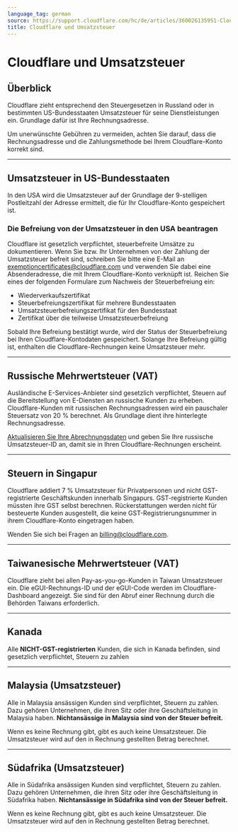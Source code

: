 ```yaml
---
language_tag: german
source: https://support.cloudflare.com/hc/de/articles/360026135951-Cloudflare-und-Umsatzsteuer
title: Cloudflare und Umsatzsteuer 
---
```


# Cloudflare und Umsatzsteuer 



## Überblick

Cloudflare zieht entsprechend den Steuergesetzen in Russland oder in bestimmten US-Bundesstaaten Umsatzsteuer für seine Dienstleistungen ein. Grundlage dafür ist Ihre Rechnungsadresse. 

Um unerwünschte Gebühren zu vermeiden, achten Sie darauf, dass die Rechnungsadresse und die Zahlungsmethode bei Ihrem Cloudflare-Konto korrekt sind.

___

## Umsatzsteuer in US-Bundesstaaten

In den USA wird die Umsatzsteuer auf der Grundlage der 9-stelligen Postleitzahl der Adresse ermittelt, die für Ihr Cloudflare-Konto gespeichert ist.

### Die Befreiung von der Umsatzsteuer in den USA beantragen

Cloudflare ist gesetzlich verpflichtet, steuerbefreite Umsätze zu dokumentieren. Wenn Sie bzw. Ihr Unternehmen von der Zahlung der Umsatzsteuer befreit sind, schreiben Sie bitte eine E-Mail an exemptioncertificates@cloudflare.com und verwenden Sie dabei eine Absenderadresse, die mit Ihrem Cloudflare-Konto verknüpft ist. Reichen Sie eines der folgenden Formulare zum Nachweis der Steuerbefreiung ein:

-   Wiederverkaufszertifikat
-   Steuerbefreiungszertifikat für mehrere Bundesstaaten
-   Umsatzsteuerbefreiungszertifikat für den Bundesstaat
-   Zertifikat über die teilweise Umsatzsteuerbefreiung

Sobald Ihre Befreiung bestätigt wurde, wird der Status der Steuerbefreiung bei Ihren Cloudflare-Kontodaten gespeichert. Solange Ihre Befreiung gültig ist, enthalten die Cloudflare-Rechnungen keine Umsatzsteuer mehr. 

___

## Russische Mehrwertsteuer (VAT)

Ausländische E-Services-Anbieter sind gesetzlich verpflichtet, Steuern auf die Bereitstellung von E-Diensten an russische Kunden zu erheben. Cloudflare-Kunden mit russischen Rechnungsadressen wird ein pauschaler Steuersatz von 20 % berechnet. Als Grundlage dient ihre hinterlegte Rechnungsadresse.

[Aktualisieren Sie Ihre Abrechnungsdaten](https://support.cloudflare.com/hc/articles/200170236/#12345682) und geben Sie Ihre russische Umsatzsteuer-ID an, damit sie in Ihren Cloudflare-Rechnungen erscheint.

___

## Steuern in Singapur

Cloudflare addiert 7 % Umsatzsteuer für Privatpersonen und nicht GST-registrierte Geschäftskunden innerhalb Singapurs. GST-registrierte Kunden müssten ihre GST selbst berechnen. Rückerstattungen werden nicht für besteuerte Kunden ausgestellt, die keine GST-Registrierungsnummer in ihrem Cloudflare-Konto eingetragen haben.

Wenden Sie sich bei Fragen an billing@cloudflare.com.

___

## Taiwanesische Mehrwertsteuer (VAT)

Cloudflare zieht bei allen Pay-as-you-go-Kunden in Taiwan Umsatzsteuer ein. Die eGUI-Rechnungs-ID und der eGUI-Code werden im Cloudflare-Dashboard angezeigt. Sie sind für den Abruf einer Rechnung durch die Behörden Taiwans erforderlich.

___

## Kanada

Alle **NICHT-GST-registrierten** Kunden, die sich in Kanada befinden, sind gesetzlich verpflichtet, Steuern zu zahlen

___

## Malaysia (Umsatzsteuer)

Alle in Malaysia ansässigen Kunden sind verpflichtet, Steuern zu zahlen. Dazu gehören Unternehmen, die ihren Sitz oder ihre Geschäftsleitung in Malaysia haben. **Nichtansässige in Malaysia sind von der Steuer befreit.**

Wenn es keine Rechnung gibt, gibt es auch keine Umsatzsteuer. Die Umsatzsteuer wird auf den in Rechnung gestellten Betrag berechnet.

___

## Südafrika (Umsatzsteuer)

Alle in Südafrika ansässigen Kunden sind verpflichtet, Steuern zu zahlen. Dazu gehören Unternehmen, die ihren Sitz oder ihre Geschäftsleitung in Südafrika haben. **Nichtansässige in Südafrika sind von der Steuer befreit.**

Wenn es keine Rechnung gibt, gibt es auch keine Umsatzsteuer. Die Umsatzsteuer wird auf den in Rechnung gestellten Betrag berechnet.
